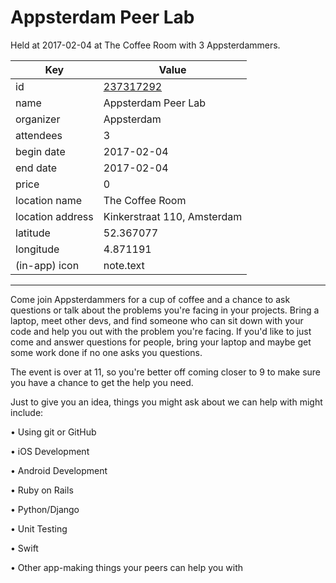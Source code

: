 # Appsterdam Peer Lab
Held at 2017-02-04 at The Coffee Room with 3 Appsterdammers.
        
|Key|Value
|---|---|
|id|[237317292](https://www.meetup.com/appsterdam/events/237317292/)|
|name|Appsterdam Peer Lab|
|organizer|Appsterdam|
|attendees|3|
|begin date|2017-02-04|
|end date|2017-02-04|
|price|0|
|location name|The Coffee Room|
|location address|Kinkerstraat 110, Amsterdam|
|latitude|52.367077|
|longitude|4.871191|
|(in-app) icon|note.text|

---

Come join Appsterdammers for a cup of coffee and a chance to ask questions or talk about the problems you're facing in your projects. Bring a laptop, meet other devs, and find someone who can sit down with your code and help you out with the problem you're facing. If you'd like to just come and answer questions for people, bring your laptop and maybe get some work done if no one asks you questions.

The event is over at 11, so you're better off coming closer to 9 to make sure you have a chance to get the help you need.

Just to give you an idea, things you might ask about we can help with might include:

• Using git or GitHub

• iOS Development

• Android Development

• Ruby on Rails

• Python/Django

• Unit Testing

• Swift

• Other app-making things your peers can help you with


